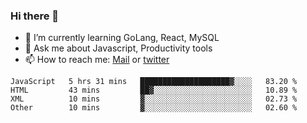 ### Hi there 👋

- 🌱 I’m currently learning GoLang, React, MySQL
- 💬 Ask me about Javascript, Productivity tools 
- 📫 How to reach me: [Mail](mailto:kvaishak47@gmail.com) or [twitter](https://twitter.com/kvaish4k)

<!--START_SECTION:waka-->

```text
JavaScript   5 hrs 31 mins   ████████████████████▓░░░░   83.20 %
HTML         43 mins         ██▓░░░░░░░░░░░░░░░░░░░░░░   10.89 %
XML          10 mins         ▓░░░░░░░░░░░░░░░░░░░░░░░░   02.73 %
Other        10 mins         ▓░░░░░░░░░░░░░░░░░░░░░░░░   02.60 %
```

<!--END_SECTION:waka-->
